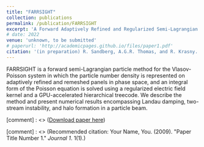 ```yaml
---
title: "FARRSIGHT"
collection: publications
permalink: /publication/FARRSIGHT
excerpt: 'A Forward Adaptively Refined and Regularized Semi-Lagrangian Integral GPU- and Hierarchical Tree-code-accelerated method for the Vlasov-Poisson system.'
# date: 2022
venue: 'unknown, to be submitted'
# paperurl: 'http://academicpages.github.io/files/paper1.pdf'
citation: '(in preparation) R. Sandberg, A.G.R. Thomas, and R. Krasny. &quot;FARRSIGHT.&quot;'
---
```

FARRSIGHT is a forward semi-Lagrangian particle method for the
Vlasov-Poisson system in which the particle number density 
is represented on adaptively refined and remeshed panels in phase space,
and an integral form of the Poisson equation is solved using a regularized electric field kernel
and a GPU-accelerated hierarchical treecode.
We describe the method and present numerical results encompassing
Landau damping,
two-stream instability,
and
halo formation in a particle beam.

[comment] : <> ([Download paper here](http://academicpages.github.io/files/paper1.pdf))

[comment] : <> (Recommended citation: Your Name, You. (2009). "Paper Title Number 1." <i>Journal 1</i>. 1(1).)
